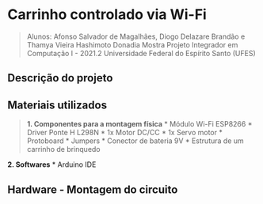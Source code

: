# Carrinho controlado via Wi-Fi
> Alunos: Afonso Salvador de Magalhães, Diogo Delazare Brandão e Thamya Vieira Hashimoto Donadia 
Mostra Projeto Integrador em Computação I - 2021.2
Universidade Federal do Espírito Santo (UFES) 

## Descrição do projeto 


## Materiais utilizados 
>**1. Componentes para a montagem física**
    * Módulo Wi-Fi ESP8266
    * Driver Ponte H L298N
    * 1x Motor DC/CC
    * 1x Servo motor 
    * Protoboard 
    * Jumpers 
    * Conector de bateria 9V
    * Estrutura de um carrinho de brinquedo 

**2. Softwares**
    * Arduino IDE
    
## Hardware - Montagem do circuito 

